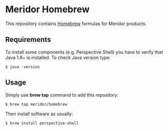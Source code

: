 # Meridor Homebrew
This repository contains [Homebrew](http://brew.sh/) formulas for Meridor products.

## Requirements
To install some components (e.g. Perspective Shell) you have to verify that Java 1.8+ is installed. To check Java version type:
```
$ java -version
```

## Usage
Simply use **brew tap** command to add this repository:
```
$ brew tap meridor/homebrew
```
Then install software as usually:
```
$ brew install perspective-shell
```
